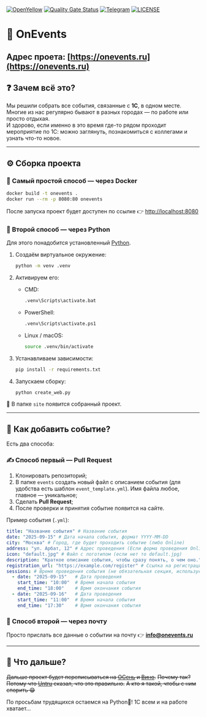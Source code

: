 [![OpenYellow](https://img.shields.io/endpoint?url=https://openyellow.org/data/badges/7/1040948355.json)](https://openyellow.org/grid?data=top&repo=1040948355)
[![Quality Gate Status](https://sonar.openbsl.ru/api/project_badges/measure?project=onevents&metric=alert_status)](https://sonar.openbsl.ru/dashboard?id=onevents)
[![Telegram](https://img.shields.io/badge/telegram-%D0%BA%D0%B0%D0%BD%D0%B0%D0%BB-blue.svg?label=telegram)](https://t.me/OnEvents)
[![LICENSE](https://img.shields.io/github/license/crimsongoldteam/md_design?label=%D0%BB%D0%B8%D1%86%D0%B5%D0%BD%D0%B7%D0%B8%D1%8F)](https://github.com/bestuzheff/OnEvents/blob/main/LICENSE)

# 🎉 OnEvents

## Адрес проета: [https://onevents.ru](https://onevents.ru)

## ❓ Зачем всё это?

Мы решили собрать все события, связанные с **1С**, в одном месте.  
Многие из нас регулярно бывают в разных городах — по работе или просто отдыхая.  
И здорово, если именно в это время где-то рядом проходит мероприятие по 1С: можно заглянуть, познакомиться с коллегами и узнать что-то новое.  

---

## ⚙️ Сборка проекта

### 🐳 Самый простой способ — через Docker
```bash
docker build -t onevents .
docker run --rm -p 8080:80 onevents
```
После запуска проект будет доступен по ссылке 👉 [http://localhost:8080](http://localhost:8080)

### 🐍 Второй способ — через Python
Для этого понадобится установленный [Python](https://www.python.org/).

1. Создаём виртуальное окружение:  
   ```bash
   python -m venv .venv
   ```

2. Активируем его:  
   - CMD:  
     ```bash
     .venv\Scripts\activate.bat
     ```
   - PowerShell:  
     ```bash
     .venv\Scripts\activate.ps1
     ```
   - Linux / macOS:  
     ```bash
     source .venv/bin/activate
     ```

3. Устанавливаем зависимости:  
   ```bash
   pip install -r requirements.txt
   ```

4. Запускаем сборку:  
   ```bash
   python create_web.py
   ```

📂 В папке `site` появится собранный проект.

---

## 📅 Как добавить событие?

Есть два способа:

### ✍️ Способ первый — Pull Request
1. Клонировать репозиторий;  
2. В папке `events` создать новый файл с описанием события (для удобства есть шаблон `event_template.yml`). Имя файла любое, главное — уникальное;  
3. Сделать **Pull Request**;  
4. После проверки и принятия событие появится на сайте.

Пример события (`.yml`):  
```yaml
title: "Название события" # Название события
date: "2025-09-15" # Дата начала события, формат YYYY-MM-DD
city: "Москва" # Город, где будет проходить событие (либо Online)
address: "ул. Арбат, 12" # Адрес проведения (Если форма проведения Online, то адрес пустой)
icon: "default.jpg" # Файл с логотипом (если нет то default.jpg)
description: "Краткое описание события, чтобы сразу понять, о чем оно." # Краткое описание
registration_url: "https://example.com/register" # Ссылка на регистрацию
sessions: # Время проведения события (не обязательная секция, используется для формирования календаря)
  - date: "2025-09-15"   # Дата проведения
    start_time: "10:00"  # Время начала события
    end_time: "18:00"    # Врмя окончания события
  - date: "2025-09-16"   # Дата проведения
    start_time: "11:00"  # Время начала события
    end_time: "17:30"    # Врмя окончания события
```

### 📧 Способ второй — через почту
Просто прислать все данные о событии на почту 👉 **info@onevents.ru**

---

## 🚀 Что дальше?

~~Дальше проект будет переписываться на [ОСень](https://github.com/autumn-library/autumn) и [Вино](https://github.com/autumn-library/winow).~~
~~Почему так? Потому что [Untru](https://github.com/Untru) сказал, что это правильно.~~
~~А кто я такой, чтобы с ним спорить 😁~~

По просьбам трудящихся остаемся на Python🐍!
1С всем и на работе хватает…

